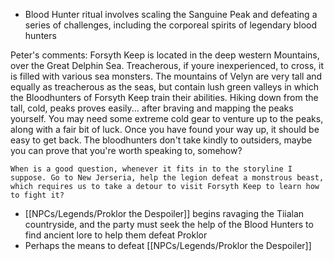 - Blood Hunter ritual involves scaling the Sanguine Peak and defeating a series of challenges, including the corporeal spirits of legendary blood hunters

Peter's comments:
Forsyth Keep is located in the deep western Mountains, over the Great Delphin Sea. Treacherous, if youre inexperienced, to cross, it is filled with various sea monsters. The mountains of Velyn are very tall and equally as treacherous as the seas, but contain lush green valleys in which the Bloodhunters of Forsyth Keep train their abilities. Hiking down from the tall, cold, peaks proves easily... after braving and mapping the peaks yourself. You may need some extreme cold gear to venture up to the peaks, along with a fair bit of luck. Once you have found your way up, it should be easy to get back. The bloodhunters don't take kindly to outsiders, maybe you can prove that you're worth speaking to, somehow?
    
    When is a good question, whenever it fits in to the storyline I suppose. Go to New Jerseria, help the legion defeat a monstrous beast, which requires us to take a detour to visit Forsyth Keep to learn how to fight it?

- [[NPCs/Legends/Proklor the Despoiler]] begins ravaging the Tiialan countryside, and the party must seek the help of the Blood Hunters to find ancient lore to help them defeat Proklor
- Perhaps the means to defeat [[NPCs/Legends/Proklor the Despoiler]]